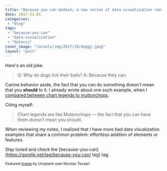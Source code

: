 ```yaml
---
title: "Because you can &mdash; a new series of data visualization rants"
date: 2017-11-01
categories: 
 - "blog"
tags: 
 - "because-you-can"
 - "data-visualization"
 - "dataviz"
cover_image: "/assets/img/2017/10/doggy.jpeg"
layout: "post"
---
```


Here's an old joke:

> 
>   Q: Why do dogs lick their balls?
>   A: Because they can.


Canine behavior aside, the fact that you can do something doesn't mean that you **should** to it. I already wrote about one such example, when I [compared between chart legends to muttonchops](https://gorelik.net/2017/04/12/chart-legends-and-the-muttonchops/).

Citing myself:

> Chart legends are like Muttonchops — the fact that you can have them doesn’t mean you should.


<div id="jp-post-flair" class="sharedaddy sd-like-enabled sd-sharing-enabled">When reviewing my notes, I realized that I have more bad data visualization examples that share a common problem: effortless addition of elements or features.</div>

<div></div>

Stay tuned and check the [because-you-can](https://gorelik.net/tag/because-you-can/ tag) tag.

<small>Featured <a href="https://unsplash.com/photos/BHh-jKrTIoU" target="_blank" rel="noopener">image</a> by Unsplash user Nicolas Tessari</small>
